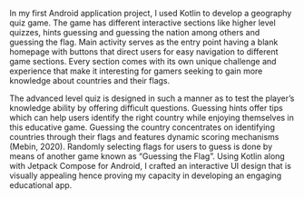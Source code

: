 In my first Android application project, I used Kotlin to develop a geography quiz game. The game has different interactive sections like higher level quizzes, 
hints guessing and guessing the nation among others and guessing the flag. Main activity serves as the entry point having a blank homepage with buttons that direct 
users for easy navigation to different game sections. Every section comes with its own unique challenge and experience that make it interesting for gamers seeking to 
gain more knowledge about countries and their flags.

The advanced level quiz is designed in such a manner as to test the player’s knowledge ability by offering difficult questions. Guessing hints offer tips which can help 
users identify the right country while enjoying themselves in this educative game. Guessing the country concentrates on identifying countries through their flags and features
dynamic scoring mechanisms (Mebin, 2020). Randomly selecting flags for users to guess is done by means of another game known as “Guessing the Flag”. Using Kotlin along with 
Jetpack Compose for Android, I crafted an interactive UI design that is visually appealing hence proving my capacity in developing an engaging educational app.
